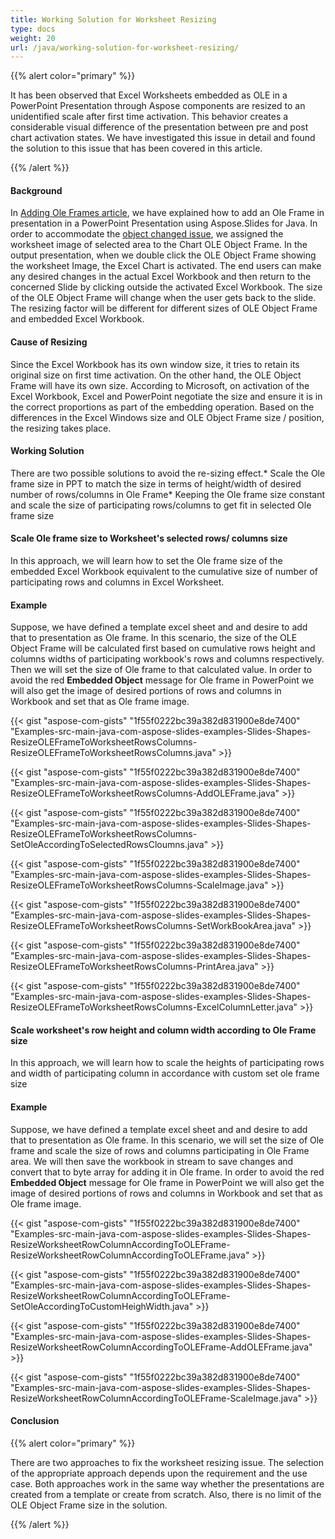 ```yaml
---
title: Working Solution for Worksheet Resizing
type: docs
weight: 20
url: /java/working-solution-for-worksheet-resizing/
---
```


{{% alert color="primary" %}} 

It has been observed that Excel Worksheets embedded as OLE in a PowerPoint Presentation through Aspose components are resized to an unidentified scale after first time activation. This behavior creates a considerable visual difference of the presentation between pre and post chart activation states. We have investigated this issue in detail and found the solution to this issue that has been covered in this article.

{{% /alert %}} 
#### **Background**
In [Adding Ole Frames article](/pages/createpage.action?spaceKey=slidesjava&title=Working+with+OLE+Object+Frames&linkCreation=true&fromPageId=9503049), we have explained how to add an Ole Frame in presentation in a PowerPoint Presentation using Aspose.Slides for Java. In order to accommodate the [object changed issue](/slides/java/object-changed-issue-when-adding-oleobjectframe/), we assigned the worksheet image of selected area to the Chart OLE Object Frame. In the output presentation, when we double click the OLE Object Frame showing the worksheet Image, the Excel Chart is activated. The end users can make any desired changes in the actual Excel Workbook and then return to the concerned Slide by clicking outside the activated Excel Workbook. The size of the OLE Object Frame will change when the user gets back to the slide. The resizing factor will be different for different sizes of OLE Object Frame and embedded Excel Workbook.
#### **Cause of Resizing**
Since the Excel Workbook has its own window size, it tries to retain its original size on first time activation. On the other hand, the OLE Object Frame will have its own size. According to Microsoft, on activation of the Excel Workbook, Excel and PowerPoint negotiate the size and ensure it is in the correct proportions as part of the embedding operation. Based on the differences in the Excel Windows size and OLE Object Frame size / position, the resizing takes place.
#### **Working Solution**
There are two possible solutions to avoid the re-sizing effect.* Scale the Ole frame size in PPT to match the size in terms of height/width of desired number of rows/columns in Ole Frame* Keeping the Ole frame size constant and scale the size of participating rows/columns to get fit in selected Ole frame size
#### **Scale Ole frame size to Worksheet's selected rows/ columns size**
In this approach, we will learn how to set the Ole frame size of the embedded Excel Workbook equivalent to the cumulative size of number of participating rows and columns in Excel Worksheet.
#### **Example**
Suppose, we have defined a template excel sheet and and desire to add that to presentation as Ole frame. In this scenario, the size of the OLE Object Frame will be calculated first based on cumulative rows height and columns widths of participating workbook's rows and columns respectively. Then we will set the size of Ole frame to that calculated value. In order to avoid the red **Embedded Object** message for Ole frame in PowerPoint we will also get the image of desired portions of rows and columns in Workbook and set that as Ole frame image.

{{< gist "aspose-com-gists" "1f55f0222bc39a382d831900e8de7400" "Examples-src-main-java-com-aspose-slides-examples-Slides-Shapes-ResizeOLEFrameToWorksheetRowsColumns-ResizeOLEFrameToWorksheetRowsColumns.java" >}}

{{< gist "aspose-com-gists" "1f55f0222bc39a382d831900e8de7400" "Examples-src-main-java-com-aspose-slides-examples-Slides-Shapes-ResizeOLEFrameToWorksheetRowsColumns-AddOLEFrame.java" >}}

{{< gist "aspose-com-gists" "1f55f0222bc39a382d831900e8de7400" "Examples-src-main-java-com-aspose-slides-examples-Slides-Shapes-ResizeOLEFrameToWorksheetRowsColumns-SetOleAccordingToSelectedRowsCloumns.java" >}}

{{< gist "aspose-com-gists" "1f55f0222bc39a382d831900e8de7400" "Examples-src-main-java-com-aspose-slides-examples-Slides-Shapes-ResizeOLEFrameToWorksheetRowsColumns-ScaleImage.java" >}}

{{< gist "aspose-com-gists" "1f55f0222bc39a382d831900e8de7400" "Examples-src-main-java-com-aspose-slides-examples-Slides-Shapes-ResizeOLEFrameToWorksheetRowsColumns-SetWorkBookArea.java" >}}

{{< gist "aspose-com-gists" "1f55f0222bc39a382d831900e8de7400" "Examples-src-main-java-com-aspose-slides-examples-Slides-Shapes-ResizeOLEFrameToWorksheetRowsColumns-PrintArea.java" >}}

{{< gist "aspose-com-gists" "1f55f0222bc39a382d831900e8de7400" "Examples-src-main-java-com-aspose-slides-examples-Slides-Shapes-ResizeOLEFrameToWorksheetRowsColumns-ExcelColumnLetter.java" >}}






#### **Scale worksheet's row height and column width according to Ole Frame size**
In this approach, we will learn how to scale the heights of participating rows and width of participating column in accordance with custom set ole frame size
#### **Example**
Suppose, we have defined a template excel sheet and and desire to add that to presentation as Ole frame. In this scenario, we will set the size of Ole frame and scale the size of rows and columns participating in Ole Frame area. We will then save the workbook in stream to save changes and convert that to byte array for adding it in Ole frame. In order to avoid the red **Embedded Object** message for Ole frame in PowerPoint we will also get the image of desired portions of rows and columns in Workbook and set that as Ole frame image.

{{< gist "aspose-com-gists" "1f55f0222bc39a382d831900e8de7400" "Examples-src-main-java-com-aspose-slides-examples-Slides-Shapes-ResizeWorksheetRowColumnAccordingToOLEFrame-ResizeWorksheetRowColumnAccordingToOLEFrame.java" >}}



{{< gist "aspose-com-gists" "1f55f0222bc39a382d831900e8de7400" "Examples-src-main-java-com-aspose-slides-examples-Slides-Shapes-ResizeWorksheetRowColumnAccordingToOLEFrame-SetOleAccordingToCustomHeighWidth.java" >}}



{{< gist "aspose-com-gists" "1f55f0222bc39a382d831900e8de7400" "Examples-src-main-java-com-aspose-slides-examples-Slides-Shapes-ResizeWorksheetRowColumnAccordingToOLEFrame-AddOLEFrame.java" >}}



{{< gist "aspose-com-gists" "1f55f0222bc39a382d831900e8de7400" "Examples-src-main-java-com-aspose-slides-examples-Slides-Shapes-ResizeWorksheetRowColumnAccordingToOLEFrame-ScaleImage.java" >}}
#### **Conclusion**
{{% alert color="primary" %}} 

There are two approaches to fix the worksheet resizing issue. The selection of the appropriate approach depends upon the requirement and the use case. Both approaches work in the same way whether the presentations are created from a template or create from scratch. Also, there is no limit of the OLE Object Frame size in the solution.

{{% /alert %}}

